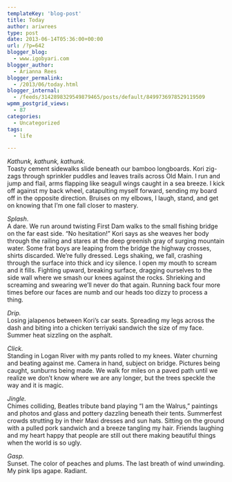 ```yaml
---
templateKey: 'blog-post'
title: Today
author: ariwrees
type: post
date: 2013-06-14T05:36:00+00:00
url: /?p=642
blogger_blog:
  - www.igobyari.com
blogger_author:
  - Arianna Rees
blogger_permalink:
  - /2013/06/today.html
blogger_internal:
  - /feeds/3142898329549879465/posts/default/8499736978529119509
wpmm_postgrid_views:
  - 87
categories:
  - Uncategorized
tags:
  - life

---
```

<div dir="ltr" style="text-align: left;">
  <i>Kathunk, kathunk, kathunk.&nbsp;</i><br />Toasty cement sidewalks slide beneath our bamboo longboards. Kori zig-zags through sprinkler puddles and leaves trails across Old Main. I run and jump and flail, arms flapping like seagull wings caught in a sea breeze. I kick off against my back wheel, catapulting myself forward, sending my board off in the opposite direction. Bruises on my elbows, I laugh, stand, and get on knowing that I&#8217;m one fall closer to mastery.</p> 
  
  <p>
    <i>Splash</i>.<br />A dare. We run around twisting First Dam walks to the small fishing bridge on the far east side. &#8220;No hesitation!&#8221; Kori says as she weaves her body through the railing and stares at the deep greenish gray of surging mountain water. Some frat boys are leaping from the bridge the highway crosses, shirts discarded. We&#8217;re fully dressed. Legs shaking, we fall, crashing through the surface into thick and icy silence. I open my mouth to scream and it fills. Fighting upward, breaking surface, dragging ourselves to the side wall where we smash our knees against the rocks. Shrieking and screaming and swearing we&#8217;ll never do that again. Running back four more times before our faces are numb and our heads too dizzy to process a thing.
  </p>
  
  <p>
    <i>Drip.&nbsp;</i><br />Losing jalapenos between Kori&#8217;s car seats. Spreading my legs across the dash and biting into a chicken terriyaki sandwich the size of my face. Summer heat sizzling on the asphalt.
  </p>
  
  <p>
    <i>Click.&nbsp;</i><br />Standing in Logan River with my pants rolled to my knees. Water churning and beating against me. Camera in hand, subject on bridge. Pictures being caught, sunburns being made. We walk for miles on a paved path until we realize we don&#8217;t know where we are any longer, but the trees speckle the way and it is magic.
  </p>
  
  <p>
    <i>Jingle.&nbsp;</i><br />Chimes colliding, Beatles tribute band playing &#8220;I am the Walrus,&#8221; paintings and photos and glass and pottery dazzling beneath their tents. Summerfest crowds strutting by in their Maxi dresses and sun hats. Sitting on the ground with a pulled pork sandwich and a breeze tangling my hair. Friends laughing and my heart happy that people are still out there making beautiful things when the world is so ugly.
  </p>
  
  <p>
    <i>Gasp.&nbsp;</i><br />Sunset. The color of peaches and plums. The last breath of wind unwinding. My pink lips agape. Radiant.&nbsp;</div>